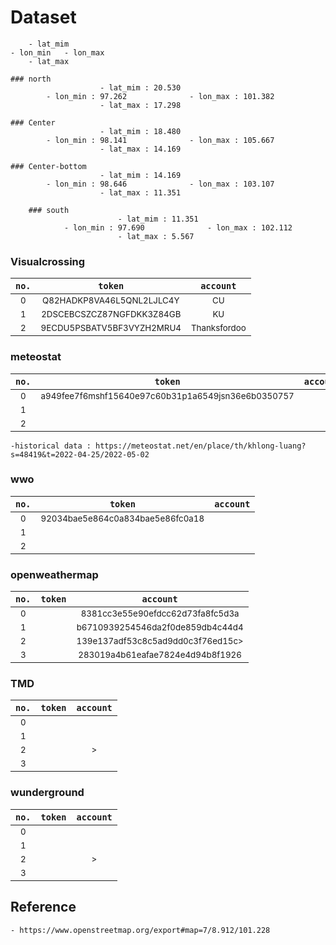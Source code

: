 # Dataset
		- lat_mim
	- lon_min	- lon_max
		- lat_max
```	
### north
					- lat_mim : 20.530
		- lon_min : 97.262				- lon_max : 101.382
					- lat_max : 17.298
```						
```
### Center
					- lat_mim : 18.480
		- lon_min : 98.141 				- lon_max : 105.667
					- lat_max : 14.169
```		
```				
### Center-bottom
					- lat_mim : 14.169
		- lon_min : 98.646  			- lon_max : 103.107
					- lat_max : 11.351
```			
```			
	### south
						- lat_mim : 11.351
			- lon_min : 97.690  			- lon_max : 102.112
						- lat_max : 5.567
```					

### Visualcrossing
|```no.```|```token```|```account```|
| :---:| :---: | :---: |
|<sub>0</sup>|<sub>Q82HADKP8VA46L5QNL2LJLC4Y</sup>|<sub>CU</sub>|
|<sub>1</sup>|<sub>2DSCEBCSZCZ87NGFDKK3Z84GB</sup>|<sub>KU</sub>|
|<sub>2</sup>|<sub>9ECDU5PSBATV5BF3VYZH2MRU4</sup>|<sub>Thanksfordoo</sub>|

### meteostat

|```no.```|```token```|```account```|
| :---:| :---: | :---: |
|<sub>0</sup>|<sub>a949fee7f6mshf15640e97c60b31p1a6549jsn36e6b0350757</sup>|<sub></sub>|
|<sub>1</sup>|<sub></sup>|<sub></sub>|
|<sub>2</sup>|<sub></sup>|<sub></sub>|
	-historical data : https://meteostat.net/en/place/th/khlong-luang?s=48419&t=2022-04-25/2022-05-02

### wwo 
|```no.```|```token```|```account```|
| :---:| :---: | :---: |
|<sub>0</sup>|<sub>92034bae5e864c0a834bae5e86fc0a18</sup>|<sub></sub>|
|<sub>1</sup>|<sub></sup>|<sub></sub>|
|<sub>2</sup>|<sub></sup>|<sub></sub>|

### openweathermap  
|```no.```|```token```|```account```|
| :---:| :---: | :---: |
|<sub>0</sup>|<sub></sup>|<sub>8381cc3e55e90efdcc62d73fa8fc5d3a</sub>|
|<sub>1</sup>|<sub></sup>|<sub>b6710939254546da2f0de859db4c44d4</sub>|
|<sub>2</sup>|<sub></sup>|<sub>139e137adf53c8c5ad9dd0c3f76ed15c></sub>|
|<sub>3</sup>|<sub></sup>|<sub>283019a4b61eafae7824e4d94b8f1926</sub>|

### TMD  
|```no.```|```token```|```account```|
| :---:| :---: | :---: |
|<sub>0</sup>|<sub></sup>|<sub></sub>|
|<sub>1</sup>|<sub></sup>|<sub></sub>|
|<sub>2</sup>|<sub></sup>|<sub>></sub>|
|<sub>3</sup>|<sub></sup>|<sub></sub>|

### wunderground   
|```no.```|```token```|```account```|
| :---:| :---: | :---: |
|<sub>0</sup>|<sub></sup>|<sub></sub>|
|<sub>1</sup>|<sub></sup>|<sub></sub>|
|<sub>2</sup>|<sub></sup>|<sub>></sub>|
|<sub>3</sup>|<sub></sup>|<sub></sub>|



## Reference
	- https://www.openstreetmap.org/export#map=7/8.912/101.228
	
	

